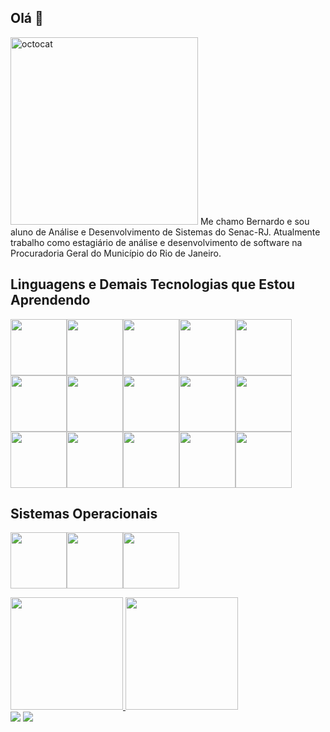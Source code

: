 ## Olá 👋

<img height="300px" src="https://github.com/user-attachments/assets/7a37dd0d-f335-4a0b-b11d-ed9bb7fe549b" alt="octocat" width="300" /> Me chamo Bernardo e sou aluno de Análise e Desenvolvimento de Sistemas do Senac-RJ. Atualmente trabalho como estagiário de análise e desenvolvimento de software na Procuradoria Geral do Município do Rio de Janeiro. 

## Linguagens e Demais Tecnologias que Estou Aprendendo
<img height="90em" src="https://cdn.jsdelivr.net/gh/devicons/devicon@latest/icons/python/python-original-wordmark.svg" /><img height="90em" src="https://cdn.jsdelivr.net/gh/devicons/devicon@latest/icons/java/java-original-wordmark.svg" /><img height="90em" src="https://cdn.jsdelivr.net/gh/devicons/devicon@latest/icons/javascript/javascript-original.svg" /><img height="90em" src="https://cdn.jsdelivr.net/gh/devicons/devicon@latest/icons/mysql/mysql-original-wordmark.svg" /><img height="90em" src="https://cdn.jsdelivr.net/gh/devicons/devicon@latest/icons/html5/html5-original-wordmark.svg" /><img height="90em" src="https://cdn.jsdelivr.net/gh/devicons/devicon@latest/icons/markdown/markdown-original.svg" /><img height="90em" src="https://cdn.jsdelivr.net/gh/devicons/devicon@latest/icons/css3/css3-original-wordmark.svg" /><img height="90em" src="https://cdn.jsdelivr.net/gh/devicons/devicon@latest/icons/flask/flask-original-wordmark.svg" /><img height="90em" src="https://cdn.jsdelivr.net/gh/devicons/devicon@latest/icons/react/react-original-wordmark.svg" /><img height="90em" src="https://cdn.jsdelivr.net/gh/devicons/devicon@latest/icons/bootstrap/bootstrap-original-wordmark.svg" /><img height="90em" src="https://cdn.jsdelivr.net/gh/devicons/devicon@latest/icons/postman/postman-original.svg" /><img height="90em" src="https://cdn.jsdelivr.net/gh/devicons/devicon@latest/icons/figma/figma-original.svg" /><img height="90em" src="https://cdn.jsdelivr.net/gh/devicons/devicon@latest/icons/docker/docker-original-wordmark.svg" /><img height="90em" src="https://cdn.jsdelivr.net/gh/devicons/devicon@latest/icons/jquery/jquery-original-wordmark.svg" /><img height="90em" src="https://cdn.jsdelivr.net/gh/devicons/devicon@latest/icons/json/json-plain.svg" />

          
## Sistemas Operacionais
<img height="90em" src="https://cdn.jsdelivr.net/gh/devicons/devicon@latest/icons/ubuntu/ubuntu-original-wordmark.svg" /><img height="90em" src="https://cdn.jsdelivr.net/gh/devicons/devicon@latest/icons/rockylinux/rockylinux-original-wordmark.svg" /><img height="90em" src="https://cdn.jsdelivr.net/gh/devicons/devicon@latest/icons/windows11/windows11-original-wordmark.svg" />
          
          
          

          
          
          
          
                
          
          
          
          
          


                    

<div>
<a href="https://github.com/BernardoSennaMaiaCampos">
<img loading="lazy" height="180em" src="https://github-readme-stats.vercel.app/api/top-langs/?username=BernardoSennaMaiaCampos&layout=compact&langs_count=7&theme=dracula"/>
<img loading="lazy" height="180em" src="https://github-readme-stats.vercel.app/api?username=BernardoSennaMaiaCampos&show_icons=true&theme=dracula&include_all_commits=true&count_private=true"/>
</div>

<div>
<a href = "mailto:bernardosennamcoffice@gmail.com"><img loading="lazy" src="https://img.shields.io/badge/Gmail-D14836?style=for-the-badge&logo=gmail&logoColor=white" target="_blank"></a>
<a href="https://www.linkedin.com/in/seu-usuário-linkedln-aqui" target="_blank"><img loading="lazy" src="https://img.shields.io/badge/-LinkedIn-%230077B5?style=for-the-badge&logo=linkedin&logoColor=white" target="_blank"></a>   

</div>
<!--
**BernardoSennaMaiaCampos/BernardoSennaMaiaCampos** is a ✨ _special_ ✨ repository because its `README.md` (this file) appears on your GitHub profile.

Here are some ideas to get you started:

- 🔭 I’m currently working on ...
- 🌱 I’m currently learning ...
- 👯 I’m looking to collaborate on ...
- 🤔 I’m looking for help with ...
- 💬 Ask me about ...
- 📫 How to reach me: ...
- 😄 Pronouns: ...
- ⚡ Fun fact: ...
-->
